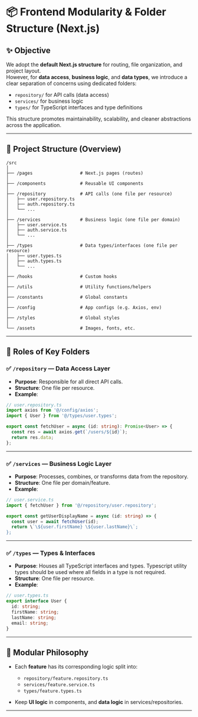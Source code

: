 # 📦 Frontend Modularity & Folder Structure (Next.js)

## ✨ Objective
We adopt the **default Next.js structure** for routing, file organization, and project layout.  
However, for **data access**, **business logic**, and **data types**, we introduce a clear separation of concerns using dedicated folders:

- `repository/` for API calls (data access)
- `services/` for business logic
- `types/` for TypeScript interfaces and type definitions

This structure promotes maintainability, scalability, and cleaner abstractions across the application.

---

## 🧱 Project Structure (Overview)

```
/src
│
├── /pages                  # Next.js pages (routes)
│
├── /components             # Reusable UI components
│
├── /repository             # API calls (one file per resource)
│   ├── user.repository.ts
│   ├── auth.repository.ts
│   └── ...
│
├── /services               # Business logic (one file per domain)
│   ├── user.service.ts
│   ├── auth.service.ts
│   └── ...
│
├── /types                  # Data types/interfaces (one file per resource)
│   ├── user.types.ts
│   ├── auth.types.ts
│   └── ...
│
├── /hooks                  # Custom hooks
│
├── /utils                  # Utility functions/helpers
│
├── /constants              # Global constants
│
├── /config                 # App configs (e.g. Axios, env)
│
├── /styles                 # Global styles
│
└── /assets                 # Images, fonts, etc.
```

---

## 🧩 Roles of Key Folders

### ✅ `/repository` — Data Access Layer
- **Purpose**: Responsible for all direct API calls.
- **Structure**: One file per resource.
- **Example**:
```ts
// user.repository.ts
import axios from '@/config/axios';
import { User } from '@/types/user.types';

export const fetchUser = async (id: string): Promise<User> => {
  const res = await axios.get(`/users/${id}`);
  return res.data;
};
```

---

### ✅ `/services` — Business Logic Layer
- **Purpose**: Processes, combines, or transforms data from the repository.
- **Structure**: One file per domain/feature.
- **Example**:
```ts
// user.service.ts
import { fetchUser } from '@/repository/user.repository';

export const getUserDisplayName = async (id: string) => {
  const user = await fetchUser(id);
  return \`\${user.firstName} \${user.lastName}\`;
};
```

---

### ✅ `/types` — Types & Interfaces
- **Purpose**: Houses all TypeScript interfaces and types. Typescript utility types should be used where all fields in a type is not required.
- **Structure**: One file per resource.
- **Example**:
```ts
// user.types.ts
export interface User {
  id: string;
  firstName: string;
  lastName: string;
  email: string;
}
```

---

## 🧬 Modular Philosophy

- Each **feature** has its corresponding logic split into:
  - `repository/feature.repository.ts`
  - `services/feature.service.ts`
  - `types/feature.types.ts`

- Keep **UI logic** in components, and **data logic** in services/repositories.

---

